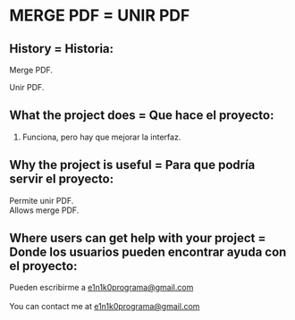 # MERGE PDF = UNIR PDF

## History = Historia:
Merge PDF.<br>

Unir PDF.

## What the project does = Que hace el proyecto:
  1. Funciona, pero hay que mejorar la interfaz.



## Why the project is useful = Para que podría servir el proyecto:
  Permite unir PDF.<br>
  Allows merge PDF.

 
     
## Where users can get help with your project = Donde los usuarios pueden encontrar ayuda con el proyecto:
   Pueden escribirme a e1n1k0programa@gmail.com<br><br>
	 You can contact me at e1n1k0programa@gmail.com

